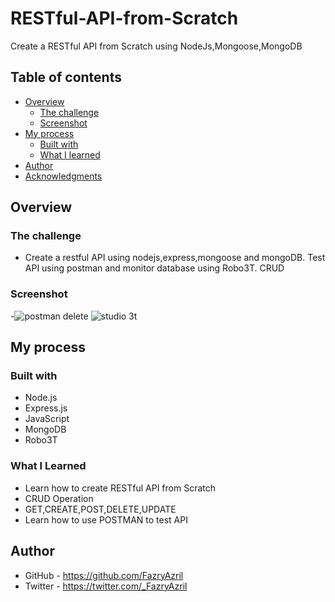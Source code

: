 # RESTful-API-from-Scratch

Create a RESTful API from Scratch using NodeJs,Mongoose,MongoDB

## Table of contents

- [Overview](#overview)
  - [The challenge](#the-challenge)
  - [Screenshot](#screenshot)
- [My process](#my-process)
  - [Built with](#built-with)
  - [What I learned](#what-i-learned)
- [Author](#author)
- [Acknowledgments](#acknowledgments)

## Overview

### The challenge

- Create a restful API using nodejs,express,mongoose and mongoDB. Test API using postman and monitor database using Robo3T. CRUD

### Screenshot

-![postman delete](https://user-images.githubusercontent.com/105218118/190565797-bc086c00-b4e9-41a4-9ae3-1618550d3a81.PNG)
![studio 3t](https://user-images.githubusercontent.com/105218118/190565805-be023c67-d375-4e03-9a4a-eddfa23477b2.PNG)



## My process

### Built with

- Node.js
- Express.js
- JavaScript
- MongoDB
- Robo3T



### What I Learned

- Learn how to create RESTful API from Scratch
- CRUD Operation
- GET,CREATE,POST,DELETE,UPDATE
- Learn how to use POSTMAN to test API

## Author

- GitHub - https://github.com/FazryAzril
- Twitter - https://twitter.com/_FazryAzril
